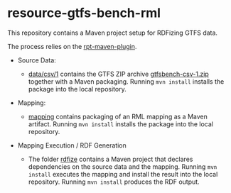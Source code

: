 # resource-gtfs-bench-rml

This repository contains a Maven project setup for RDFizing GTFS data.

The process relies on the [rpt-maven-plugin](https://github.com/Scaseco/rpt-maven-plugin).

* Source Data:
  * [data/csv/1](data/csv/1) contains the GTFS ZIP archive [gtfsbench-csv-1.zip](data/csv/1/gtfsbench-csv-1.zip) together with a Maven packaging. Running `mvn install` installs the package into the local repository.

* Mapping:
  * [mapping](mapping) contains packaging of an RML mapping as a Maven artifact. Running `mvn install` installs the package into the local repository.

* Mapping Execution / RDF Generation
  * The folder [rdfize](rdfize) contains a Maven project that declares dependencies on the source data and the mapping. Running `mvn install` executes the mapping and install the result into the local repository. Running `mvn install` produces the RDF output.



